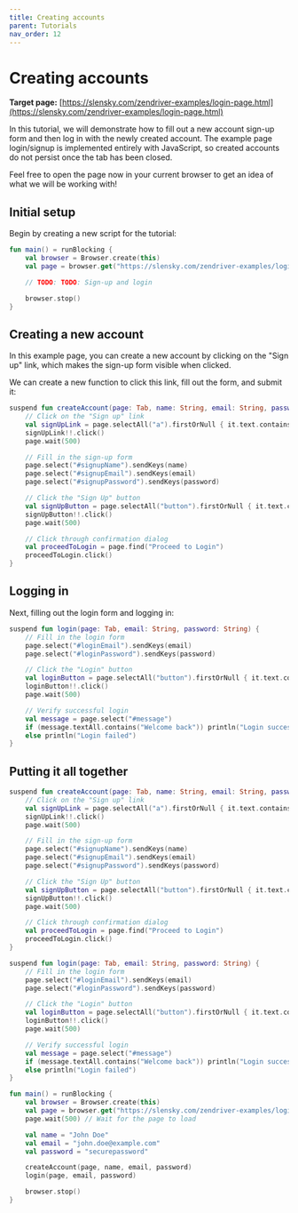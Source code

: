 ```yaml
---
title: Creating accounts
parent: Tutorials
nav_order: 12
---
```


# Creating accounts

**Target page:**
[https://slensky.com/zendriver-examples/login-page.html](https://slensky.com/zendriver-examples/login-page.html)

In this tutorial, we will demonstrate how to fill out a new account sign-up form and then log in with the newly created
account. The example page login/signup is implemented entirely with JavaScript, so created accounts do not persist once
the tab has been closed.

Feel free to open the page now in your current browser to get an idea of what we will be working with!

## Initial setup

Begin by creating a new script for the tutorial:

```kotlin
fun main() = runBlocking {
    val browser = Browser.create(this)
    val page = browser.get("https://slensky.com/zendriver-examples/login-page.html")

    // TODO: TODO: Sign-up and login

    browser.stop()
}
```

## Creating a new account

In this example page, you can create a new account by clicking on the "Sign up" link, which makes the sign-up form
visible when clicked.

We can create a new function to click this link, fill out the form, and submit it:

```kotlin
suspend fun createAccount(page: Tab, name: String, email: String, password: String) {
    // Click on the "Sign up" link
    val signUpLink = page.selectAll("a").firstOrNull { it.text.contains("Sign up") }
    signUpLink!!.click()
    page.wait(500)

    // Fill in the sign-up form
    page.select("#signupName").sendKeys(name)
    page.select("#signupEmail").sendKeys(email)
    page.select("#signupPassword").sendKeys(password)

    // Click the "Sign Up" button
    val signUpButton = page.selectAll("button").firstOrNull { it.text.contains("Sign Up") }
    signUpButton!!.click()
    page.wait(500)

    // Click through confirmation dialog
    val proceedToLogin = page.find("Proceed to Login")
    proceedToLogin.click()
}
```

## Logging in

Next, filling out the login form and logging in:

```kotlin
suspend fun login(page: Tab, email: String, password: String) {
    // Fill in the login form
    page.select("#loginEmail").sendKeys(email)
    page.select("#loginPassword").sendKeys(password)

    // Click the "Login" button
    val loginButton = page.selectAll("button").firstOrNull { it.text.contains("Login") }
    loginButton!!.click()
    page.wait(500)

    // Verify successful login
    val message = page.select("#message")
    if (message.textAll.contains("Welcome back")) println("Login successful")
    else println("Login failed")
}
```

## Putting it all together

```kotlin
suspend fun createAccount(page: Tab, name: String, email: String, password: String) {
    // Click on the "Sign up" link
    val signUpLink = page.selectAll("a").firstOrNull { it.text.contains("Sign up") }
    signUpLink!!.click()
    page.wait(500)

    // Fill in the sign-up form
    page.select("#signupName").sendKeys(name)
    page.select("#signupEmail").sendKeys(email)
    page.select("#signupPassword").sendKeys(password)

    // Click the "Sign Up" button
    val signUpButton = page.selectAll("button").firstOrNull { it.text.contains("Sign Up") }
    signUpButton!!.click()
    page.wait(500)

    // Click through confirmation dialog
    val proceedToLogin = page.find("Proceed to Login")
    proceedToLogin.click()
}

suspend fun login(page: Tab, email: String, password: String) {
    // Fill in the login form
    page.select("#loginEmail").sendKeys(email)
    page.select("#loginPassword").sendKeys(password)

    // Click the "Login" button
    val loginButton = page.selectAll("button").firstOrNull { it.text.contains("Login") }
    loginButton!!.click()
    page.wait(500)

    // Verify successful login
    val message = page.select("#message")
    if (message.textAll.contains("Welcome back")) println("Login successful")
    else println("Login failed")
}

fun main() = runBlocking {
    val browser = Browser.create(this)
    val page = browser.get("https://slensky.com/zendriver-examples/login-page.html")
    page.wait(500) // Wait for the page to load

    val name = "John Doe"
    val email = "john.doe@example.com"
    val password = "securepassword"

    createAccount(page, name, email, password)
    login(page, email, password)

    browser.stop()
}
```
